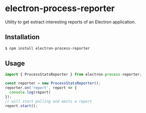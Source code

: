 # electron-process-reporter

Utility to get extract interesting reports of an Electron application.

## Installation 

```bash
$ npm install electron-process-reporter
```

## Usage

```js
import { ProcessStatsReporter } from electron-process-reporter;

const reporter = new ProcessStatsReporter();
reporter.on('report', report => {
  console.log(report)
});
// will start polling and emits a report
report.start();
```

